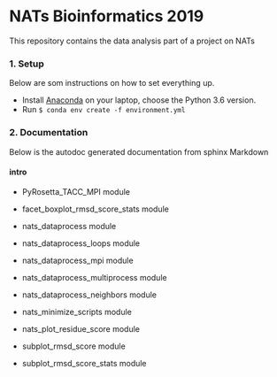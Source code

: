 # NATs Bioinformatics 2019

This repository contains the data analysis part of a project on NATs


### 1. Setup

Below are som instructions on how to set everything up.

* Install [Anaconda](https://www.anaconda.com/download/) on your laptop, choose the Python 3.6 version.
* Run ```$ conda env create -f environment.yml```

### 2. Documentation

Below is the autodoc generated documentation from sphinx Markdown

#### intro


* PyRosetta_TACC_MPI module


* facet_boxplot_rmsd_score_stats module


* nats_dataprocess module


* nats_dataprocess_loops module


* nats_dataprocess_mpi module


* nats_dataprocess_multiprocess module


* nats_dataprocess_neighbors module


* nats_minimize_scripts module


* nats_plot_residue_score module


* subplot_rmsd_score module


* subplot_rmsd_score_stats module



